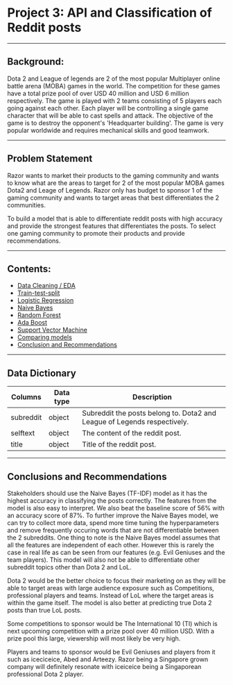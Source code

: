 # Project 3: API and Classification of Reddit posts

---

## Background:

Dota 2 and League of legends are 2 of the most popular Multiplayer online battle arena (MOBA) games in the world. The competition for these games have a total prize pool of over USD 40 million and USD 6 million respectively. The game is played with 2 teams consisting of 5 players each going against each other. Each player will be controlling a single game character that will be able to cast spells and attack. The objective of the game is to destroy the opponent's 'Headquarter building'. The game is very popular worldwide and requires mechanical skills and good teamwork. 

---

## Problem Statement

Razor wants to market their products to the gaming community and wants to know what are the areas to target for 2 of the most popular MOBA games Dota2 and Leage of Legends. Razor only has budget to sponsor 1 of the gaming community and wants to target areas that best differentiates the 2 communities. 

To build a model that is able to differentiate reddit posts with high accuracy and provide the strongest features that differentiates the posts. To select one gaming community to promote their products and provide recommendations.

---

## Contents:
- [Data Cleaning / EDA](#data_cleaning)
- [Train-test-split](#train_test_split)
- [Logistic Regression](#logistic_regression)
- [Naive Bayes](#naive_bayes)
- [Random Forest](#random_forest)
- [Ada Boost](#ada_boost)
- [Support Vector Machine](#support_vector_machine)
- [Comparing models](#compare_model)
- [Conclusion and Recommendations](#conclusion_recommendations)

---

## Data Dictionary

| Columns   | Data type | Description                                                              |
|-----------|-----------|--------------------------------------------------------------------------|
| subreddit | object    | Subreddit the posts belong to. Dota2 and League of Legends respectively. |
| selftext  | object    | The content of the reddit post.                                          |
| title     | object    | Title of the reddit post.                                                |

---

## Conclusions and Recommendations

Stakeholders should use the Naive Bayes (TF-IDF) model as it has the highest accuracy in classifying the posts correctly. The features from the model is also easy to interpret. We also beat the baseline score of 56% with an accuracy score of 87%. To further improve the Naive Bayes model, we can try to collect more data, spend more time tuning the hyperparameters and remove frequently occuring words that are not differentiable between the 2 subreddits. One thing to note is the Naive Bayes model assumes that all the features are independent of each other. However this is rarely the case in real life as can be seen from our features (e.g. Evil Geniuses and the team players). This model will also not be able to differentiate other subreddit topics other than Dota 2 and LoL.

Dota 2 would be the better choice to focus their marketing on as they will be able to target areas with large audience exposure such as Competitions, professional players and teams. Instead of LoL where the target areas is within the game itself. The model is also better at predicting true Dota 2 posts than true LoL posts.

Some competitions to sponsor would be The International 10 (TI) which is next upcoming competition with a prize pool over 40 million USD. With a prize pool this large, viewership will most likely be very high.

Players and teams to sponsor would be Evil Geniuses and players from it such as iceciceice, Abed and Arteezy. Razor being a Singapore grown company will definitely resonate with iceiceice being a Singaporean professional Dota 2 player.
